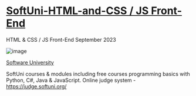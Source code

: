 # [SoftUni-HTML-and-CSS / JS Front-End](https://softuni.bg/modules/132/js-front-end/1426)

HTML & CSS / JS Front-End September 2023

![image](https://user-images.githubusercontent.com/114246903/193458675-e27f99df-28b1-496b-9c5a-21e9c3e67402.png)

[Software University](https://softuni.bg/)

SoftUni courses & modules including free courses programming basics with Python, C#, Java & JavaScript.
Online judge system - https://judge.softuni.org/
